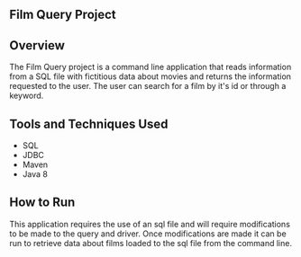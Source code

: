 ## Film Query Project ##

## Overview ##

The Film Query project is a command line application that reads information from a SQL file with fictitious data about movies and returns the information requested to the user. The user can search for a film by it's id or through a keyword.

## Tools and Techniques Used ##
* SQL
* JDBC
* Maven
* Java 8

## How to Run ##
This application requires the use of an sql file and will require modifications to be made to the query and driver. Once modifications are made it can be run to retrieve data about films loaded to the sql file from the command line.
